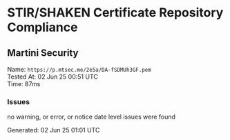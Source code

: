 # STIR/SHAKEN Certificate Repository Compliance

## Martini Security

Name: `https://p.mtsec.me/2e5a/DA-fSDMUh3GF.pem`\
Tested At: 02 Jun 25 00:51 UTC\
Time: 87ms

### Issues

no warning, or error, or notice date level issues were found

Generated: 02 Jun 25 01:01 UTC